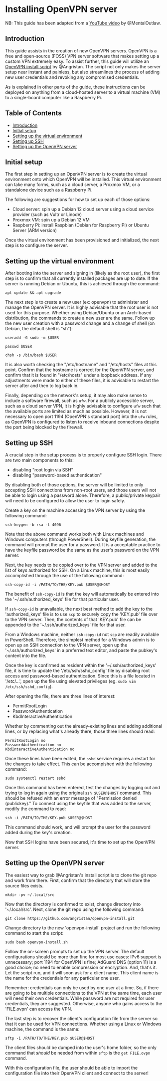 # Installing OpenVPN server

NB: This guide has been adapted from a [YouTube video](https://www.youtube.com/watch?v=Lk_v6Q0YsNo) by @MentalOutlaw.

## Introduction

This guide assists in the creation of new OpenVPN servers. OpenVPN is a free and open-source (FOSS) VPN server software that makes setting up a custom VPN extremely easy. To assist further, this guide will utilize an [OpenVPN install script](https://github.com/angristan/openvpn-install) by @Angristan. The script not only makes the server setup near instant and painless, but also streamlines the process of adding new user credentials and revoking any compromised credentials.

As is explained in other parts of the guide, these instructions can be deployed on anything from a cloud-hosted server to a virtual machine (VM) to a single-board computer like a Raspberry Pi.

## Table of Contents

- [Introduction](#introduction)
- [Initial setup](#initial-setup)
- [Setting up the virtual environment](#setting-up-the-virtual-environment)
- [Setting up SSH](#setting-up-ssh)
- [Setting up the OpenVPN server](#setting-up-the-openvpn-server)

## Initial setup

The first step in setting up an OpenVPN server is to create the virtual environment onto which OpenVPN will be installed. This virtual environment can take many forms, such as a cloud server, a Proxmox VM, or a standalone device such as a Raspberry Pi.

The following are suggestions for how to set up each of those options:

- Cloud server: spin up a Debian 12 cloud server using a cloud service provider (such as Vultr or Linode)
- Proxmox VM: spin up a Debian 12 VM
- Raspberry Pi: install Raspbian (Debian for Raspberry Pi) or Ubuntu Server (ARM version)

Once the virtual environment has been provisioned and initialized, the next step is to configure the server.

## Setting up the virtual environment

After booting into the server and signing in (likely as the root user), the first step is to confirm that all currently installed packages are up to date. If the server is running Debian or Ubuntu, this is achieved through the command:

```
apt update && apt upgrade
```

The next step is to create a new user (ex: openvpn) to administer and manage the OpenVPN server. It is highly advisable that the root user is not used for this purpose. Whether using Debian/Ubuntu or an Arch-based distribution, the commands to create a new user are the same. Follow up the new user creation with a password change and a change of shell (on Debian, the default shell is "sh"):

```
useradd -G sudo -m $USER

passwd $USER

chsh -s /bin/bash $USER
```

It is also worth checking the "/etc/hostname" and "/etc/hosts" files at this point. Confirm that the hostname is correct for the OpenVPN server, and confirm that it is found in "/etc/hosts" under a loopback address. If any adjustments were made to either of these files, it is advisable to restart the server after and then to log back in.

Finally, depending on the network's setup, it may also make sense to include a software firewall, such as `ufw`. For a publicly accessible server, such as a cloud server VPN, it is highly advisable to configure `ufw` such that the available ports are limited as much as possible. However, it is not necessary to open port 1194 (OpenVPN's standard port) into the `ufw` rules, as OpenVPN is configured to listen to receive inbound connections despite the port being blocked by the firewall.

## Setting up SSH

A crucial step in the setup process is to properly configure SSH login. There are two main components to this:

- disabling "root login via SSH"
- disabling "password-based authentication"

By disabling both of those options, the server will be limited to only accepting SSH connections from non-root users, and those users will not be able to login using a password alone. Therefore, a public/private keypair will need to be configured to allow the user to login safely.

Create a key on the machine accessing the VPN server by using the following command:

```
ssh-keygen -b rsa -t 4096
```

Note that the above command works both with Linux machines and Windows computers (through PowerShell). During keyfile generation, the command will prompt the user for a password. It is a acceptable practice to have the keyfile password be the same as the user's password on the VPN server.

Next, the key needs to be copied over to the VPN server and added to the list of keys authorized for SSH. On a Linux machine, this is most easily accomplished through the use of the following command:

```
ssh-copy-id -i /PATH/TO/THE/KEY.pub $USER@$HOST
```

The benefit of `ssh-copy-id` is that the key will automatically be entered into the '~/.ssh/authorized_keys' file for that particular user.

If `ssh-copy-id` is unavailable, the next best method to add the key to the 'authorized_keys' file is to use `scp` to securely copy the 'KEY.pub' file over to the VPN server. Then, the contents of that 'KEY.pub' file can be appended to the '~/.ssh/authorized_keys' file for that user.

From a Windows machine, neither `ssh-copy-id` not `scp` are readily available in PowerShell. Therefore, the simplest method for a Windows admin is to open up an SSH connection to the VPN server, open up the '~/.ssh/authorized_keys' in a preferred text editor, and paste the pubkey's content into the file.

Once the key is confirmed as resident within the '~/.ssh/authorized_keys' file, it is time to update the '/etc/ssh/sshd_config' file by disabling root access and password-based authentication. Since this is a file located in '/etc/...', open up the file using elevated privileges (eg. `sudo vim /etc/ssh/sshd_config`).

After opening the file, there are three lines of interest:

- PermitRootLogin
- PasswordAuthentication
- KbdInteractiveAuthentication

Whether by commenting out the already-existing lines and adding additional lines, or by replacing what's already there, those three lines should read:

```
PermitRootLogin no
PasswordAuthentication no
KbdInteractiveAuthentication no
```

Once these lines have been edited, the `sshd` service requires a restart for the changes to take effect. This can be accompished with the following command:

```
sudo systemctl restart sshd
```

Once this command has been entered, test the changes by logging out and trying to log in again using the original `ssh $USER@$HOST` command. This should be refused with an error message of "Permission denied (publickey)." To connect using the keyfile that was added to the server, modify the command to read:

```
ssh -i /PATH/TO/THE/KEY.pub $USER@$HOST
```

This command should work, and will prompt the user for the password added during the key's creation.

Now that SSH logins have been secured, it's time to set up the OpenVPN server.

## Setting up the OpenVPN server

The easiest way to grab @Angristan's install script is to clone the git repo and work from there. First, confirm that the directory that will store the source files exists.

```
mkdir -pv ~/.local/src
```

Now that the directory is confirmed to exist, change directory into '~/.local/src'. Next, clone the git repo using the following command:

```
git clone https://github.com/angristan/openvpn-install.git
```

Change directory to the new 'openvpn-install' project and run the following command to start the script:

```
sudo bash openvpn-install.sh
```

Follow the on-screen prompts to set up the VPN server. The default configurations should be more than fine for most use cases: IPv6 support is unnecessary; port 1194 for OpenVPN is fine; AdGuard DNS (option 11) is a good choice; no need to enable compression or encryption. And, that's it. Let the script run, and it will soon ask for a client name. This client name is the name for the credentials for any particular one user.

Remember: credentials can only be used by one user at a time. So, if there are going to be multiple connections to the VPN at the same time, each user will need their own credentials. While password are not required for user credentials, they are suggested. Otherwise, anyone who gains access to the 'FILE.ovpn' can access the VPN.

The last step is to recover the client's configuration file from the server so that it can be used for VPN connections. Whether using a Linux or Windows machine, the command is the same:

```
sftp -i /PATH/TO/THE/KEY.pub $USER@$HOST
```

The client files should be dumped into the user's home folder, so the only command that *should* be needed from within `sftp` is the `get FILE.ovpn` command.

With this configuration file, the user should be able to import the configuration file into their OpenVPN client and connect to the server!
